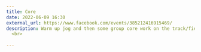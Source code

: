 ```yaml
---
title: Core
date: 2022-06-09 16:30
external_url: https://www.facebook.com/events/385212416915469/
description: Warm up jog and then some group core work on the track/field behind Soul Ride. Later at 5&#58;30 pm we will join the rest of the group for urban trail running. Bring a mat of beach towel.<br>
  <br>
  
---
```

